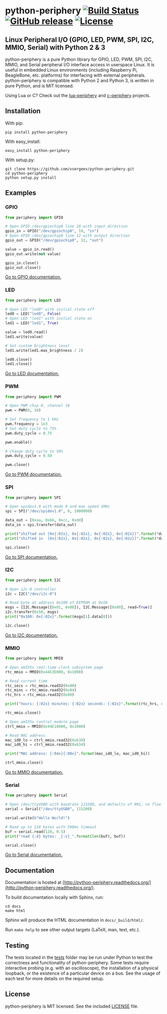 # python-periphery [![Build Status](https://travis-ci.org/vsergeev/python-periphery.svg?branch=master)](https://travis-ci.org/vsergeev/python-periphery) [![GitHub release](https://img.shields.io/github/release/vsergeev/python-periphery.svg?maxAge=7200)](https://github.com/vsergeev/python-periphery) [![License](https://img.shields.io/badge/license-MIT-blue.svg)](https://github.com/vsergeev/python-periphery/blob/master/LICENSE)

## Linux Peripheral I/O (GPIO, LED, PWM, SPI, I2C, MMIO, Serial) with Python 2 & 3

python-periphery is a pure Python library for GPIO, LED, PWM, SPI, I2C, MMIO, and Serial peripheral I/O interface access in userspace Linux. It is useful in embedded Linux environments (including Raspberry Pi, BeagleBone, etc. platforms) for interfacing with external peripherals. python-periphery is compatible with Python 2 and Python 3, is written in pure Python, and is MIT licensed.

Using Lua or C? Check out the [lua-periphery](https://github.com/vsergeev/lua-periphery) and [c-periphery](https://github.com/vsergeev/c-periphery) projects.

## Installation

With pip:
``` text
pip install python-periphery
```

With easy_install:
``` text
easy_install python-periphery
```

With setup.py:
``` text
git clone https://github.com/vsergeev/python-periphery.git
cd python-periphery
python setup.py install
```

## Examples

### GPIO

``` python
from periphery import GPIO

# Open GPIO /dev/gpiochip0 line 10 with input direction
gpio_in = GPIO("/dev/gpiochip0", 10, "in")
# Open GPIO /dev/gpiochip0 line 12 with output direction
gpio_out = GPIO("/dev/gpiochip0", 12, "out")

value = gpio_in.read()
gpio_out.write(not value)

gpio_in.close()
gpio_out.close()
```

[Go to GPIO documentation.](http://python-periphery.readthedocs.org/en/latest/gpio.html)

### LED

``` python
from periphery import LED

# Open LED "led0" with initial state off
led0 = LED("led0", False)
# Open LED "led1" with initial state on
led1 = LED("led1", True)

value = led0.read()
led1.write(value)

# Set custom brightness level
led1.write(led1.max_brightness / 2)

led0.close()
led1.close()
```

[Go to LED documentation.](http://python-periphery.readthedocs.org/en/latest/led.html)

### PWM

``` python
from periphery import PWM

# Open PWM chip 0, channel 10
pwm = PWM(0, 10)

# Set frequency to 1 kHz
pwm.frequency = 1e3
# Set duty cycle to 75%
pwm.duty_cycle = 0.75

pwm.enable()

# Change duty cycle to 50%
pwm.duty_cycle = 0.50

pwm.close()
```

[Go to PWM documentation.](http://python-periphery.readthedocs.org/en/latest/pwm.html)

### SPI

``` python
from periphery import SPI

# Open spidev1.0 with mode 0 and max speed 1MHz
spi = SPI("/dev/spidev1.0", 0, 1000000)

data_out = [0xaa, 0xbb, 0xcc, 0xdd]
data_in = spi.transfer(data_out)

print("shifted out [0x{:02x}, 0x{:02x}, 0x{:02x}, 0x{:02x}]".format(*data_out))
print("shifted in  [0x{:02x}, 0x{:02x}, 0x{:02x}, 0x{:02x}]".format(*data_in))

spi.close()
```

[Go to SPI documentation.](http://python-periphery.readthedocs.org/en/latest/spi.html)

### I2C

``` python
from periphery import I2C

# Open i2c-0 controller
i2c = I2C("/dev/i2c-0")

# Read byte at address 0x100 of EEPROM at 0x50
msgs = [I2C.Message([0x01, 0x00]), I2C.Message([0x00], read=True)]
i2c.transfer(0x50, msgs)
print("0x100: 0x{:02x}".format(msgs[1].data[0]))

i2c.close()
```

[Go to I2C documentation.](http://python-periphery.readthedocs.org/en/latest/i2c.html)

### MMIO

``` python
from periphery import MMIO

# Open am335x real-time clock subsystem page
rtc_mmio = MMIO(0x44E3E000, 0x1000)

# Read current time
rtc_secs = rtc_mmio.read32(0x00)
rtc_mins = rtc_mmio.read32(0x04)
rtc_hrs = rtc_mmio.read32(0x08)

print("hours: {:02x} minutes: {:02x} seconds: {:02x}".format(rtc_hrs, rtc_mins, rtc_secs))

rtc_mmio.close()

# Open am335x control module page
ctrl_mmio = MMIO(0x44E10000, 0x1000)

# Read MAC address
mac_id0_lo = ctrl_mmio.read32(0x630)
mac_id0_hi = ctrl_mmio.read32(0x634)

print("MAC address: {:04x}{:08x}".format(mac_id0_lo, mac_id0_hi))

ctrl_mmio.close()
```

[Go to MMIO documentation.](http://python-periphery.readthedocs.org/en/latest/mmio.html)

### Serial

``` python
from periphery import Serial

# Open /dev/ttyUSB0 with baudrate 115200, and defaults of 8N1, no flow control
serial = Serial("/dev/ttyUSB0", 115200)

serial.write(b"Hello World!")

# Read up to 128 bytes with 500ms timeout
buf = serial.read(128, 0.5)
print("read {:d} bytes: _{:s}_".format(len(buf), buf))

serial.close()
```

[Go to Serial documentation.](http://python-periphery.readthedocs.org/en/latest/serial.html)

## Documentation

Documentation is hosted at [http://python-periphery.readthedocs.org/](http://python-periphery.readthedocs.org/).

To build documentation locally with Sphinx, run:

```
cd docs
make html
```

Sphinx will produce the HTML documentation in `docs/_build/html/`.

Run `make help` to see other output targets (LaTeX, man, text, etc.).

## Testing

The tests located in the [tests](tests/) folder may be run under Python to test the correctness and functionality of python-periphery. Some tests require interactive probing (e.g. with an oscilloscope), the installation of a physical loopback, or the existence of a particular device on a bus. See the usage of each test for more details on the required setup.

## License

python-periphery is MIT licensed. See the included [LICENSE](LICENSE) file.

